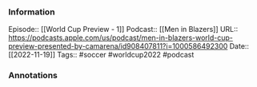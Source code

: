 ### Information

Episode:: [[World Cup Preview - 1]]
Podcast:: [[Men in Blazers]]
URL:: https://podcasts.apple.com/us/podcast/men-in-blazers-world-cup-preview-presented-by-camarena/id908407811?i=1000586492300
Date:: [[2022-11-19]]
Tags:: #soccer #worldcup2022 
#podcast


### Annotations

